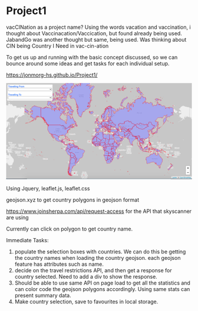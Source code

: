 # Project1
vacCINation as a project name? Using the words vacation and vaccination, i thought about Vaccinacation/Vaccication, but found already being used. JabandGo was another thought but same, being used. Was thinking about CIN being Country I Need in vac-cin-ation

To get us up and running with the basic concept discussed, so we can bounce around some ideas and get tasks for each individual setup.

https://jonmorg-hs.github.io/Project1/

<img src="assets/images/screenshot_project1.png" >

Using Jquery, leaflet.js, leaflet.css

geojson.xyz to get country polygons in geojson format

https://www.joinsherpa.com/api/request-access for the API that skyscanner are using

Currently can click on polygon to get country name.

Immediate Tasks:

1. populate the selection boxes with countries. We can do this be getting the country names when loading the country geojson. each geojson feature has attributes such as name.
2. decide on the travel restrictions API, and then get a response for country selected. Need to add a div to show the response.
3. Should be able to use same API on page load to get all the statistics and can color code the geojson polygons accordingly. Using same stats can present summary data.
4. Make country selection, save to favourites in local storage.





